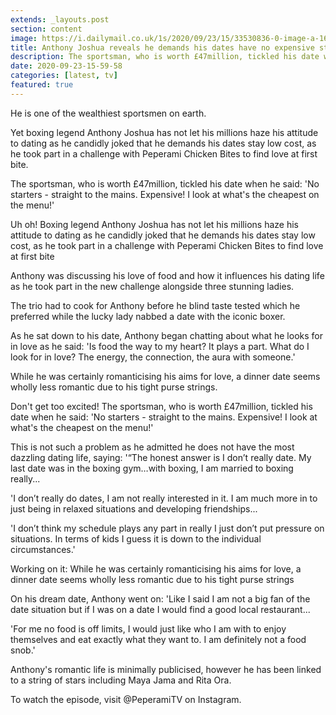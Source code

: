 ```yaml
---
extends: _layouts.post
section: content
image: https://i.dailymail.co.uk/1s/2020/09/23/15/33530836-0-image-a-16_1600872778967.jpg 
title: Anthony Joshua reveals he demands his dates have no expensive starters 
description: The sportsman, who is worth £47million, tickled his date when he said No starters - straight to the mains. Expensive! I look at whats the cheapest on the menu! 
date: 2020-09-23-15-59-58 
categories: [latest, tv] 
featured: true 
--- 
```

He is one of the wealthiest sportsmen on earth. 

Yet boxing legend Anthony Joshua has not let his millions haze his attitude to dating as he candidly joked that he demands his dates stay low cost, as he took part in a challenge with Peperami Chicken Bites to find love at first bite.

The sportsman, who is worth £47million, tickled his date when he said: 'No starters - straight to the mains. Expensive! I look at what's the cheapest on the menu!'

Uh oh! Boxing legend Anthony Joshua has not let his millions haze his attitude to dating as he candidly joked that he demands his dates stay low cost, as he took part in a challenge with Peperami Chicken Bites to find love at first bite

Anthony was discussing his love of food and how it influences his dating life as he took part in the new challenge alongside three stunning ladies. 

The trio had to cook for Anthony before he blind taste tested which he preferred while the lucky lady nabbed a date with the iconic boxer. 

As he sat down to his date, Anthony began chatting about what he looks for in love as he said: 'Is food the way to my heart? It plays a part. What do I look for in love? The energy, the connection, the aura with someone.'

While he was certainly romanticising his aims for love, a dinner date seems wholly less romantic due to his tight purse strings. 

Don't get too excited! The sportsman, who is worth £47million, tickled his date when he said: 'No starters - straight to the mains. Expensive! I look at what's the cheapest on the menu!'

This is not such a problem as he admitted he does not have the most dazzling dating life, saying: '“The honest answer is I don’t really date. My last date was in the boxing gym…with boxing, I am married to boxing really...

'I don’t really do dates, I am not really interested in it. I am much more in to just being in relaxed situations and developing friendships...

'I don’t think my schedule plays any part in really I just don’t put pressure on situations. In terms of kids I guess it is down to the individual circumstances.'

Working on it: While he was certainly romanticising his aims for love, a dinner date seems wholly less romantic due to his tight purse strings

On his dream date, Anthony went on: 'Like I said I am not a big fan of the date situation but if I was on a date I would find a good local restaurant...

'For me no food is off limits, I would just like who I am with to enjoy themselves and eat exactly what they want to. I am definitely not a food snob.'  

Anthony's romantic life is minimally publicised, however he has been linked to a string of stars including Maya Jama and Rita Ora. 

To watch the episode, visit @PeperamiTV on Instagram.  

